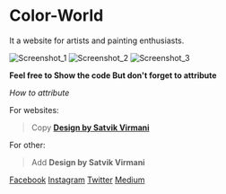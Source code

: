 # Color-World
It a website for artists and painting enthusiasts.

![Screenshot_1](https://ik.imagekit.io/garimaworks999/Github/Color-World/Light_Theme__2__UlDklaT5t.png)
![Screenshot_2](https://ik.imagekit.io/garimaworks999/Github/Color-World/Light_Theme__1__pQJ7p7UNa00L.svg)
![Screenshot_3](https://ik.imagekit.io/garimaworks999/Github/Color-World/Light_Theme__7__VRFUXvacyc31.png)

**Feel free to Show the code
But don't forget to attribute**

*How to  attribute*

For websites:
> Copy **<a href="https://www.instagram.com/satvik_virmani/">Design by Satvik Virmani</a>**

For other:
> Add **Design by Satvik Virmani**

[Facebook](https://www.facebook.com/satvik.virmani.9)
[Instagram](https://www.instagram.com/satvik_virmani/)
[Twitter](https://twitter.com/SatvikVirmani?fbclid=IwAR3i2uPR8rlZVjX1UHU9I_33SY2xgmbcJYebk16EKj58GQwjYzc_Nhe9fAc)
[Medium](https://medium.com/@satvikvirmani)
